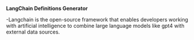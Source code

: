 **LangChain Definitions Generator**

-Langchain is the open-source framework that enables developers working with artificial intelligence to combine large language models like gpt4 with external data sources.

